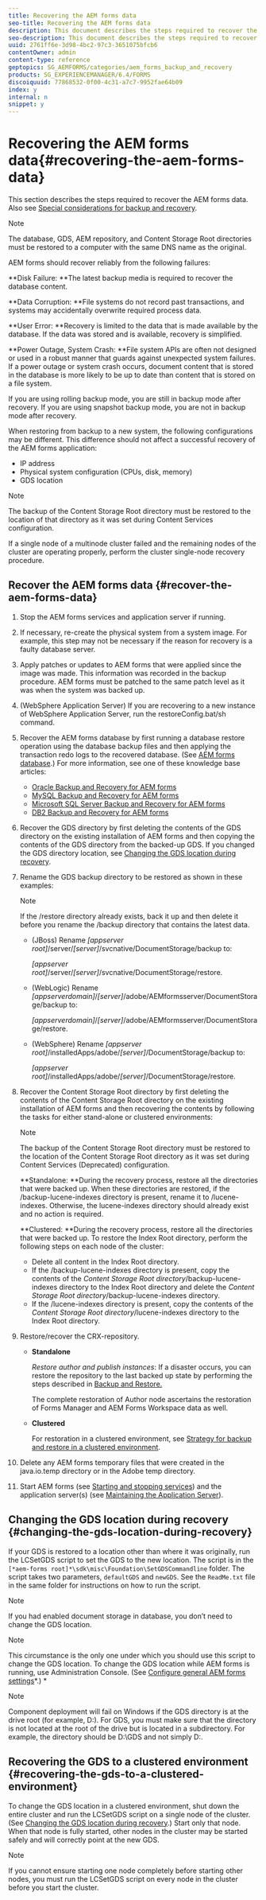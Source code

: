 ```yaml
---
title: Recovering the AEM forms data
seo-title: Recovering the AEM forms data
description: This document describes the steps required to recover the AEM forms data.
seo-description: This document describes the steps required to recover the AEM forms data.
uuid: 2761ff6e-3d98-4bc2-97c3-3651075bfcb6
contentOwner: admin
content-type: reference
geptopics: SG_AEMFORMS/categories/aem_forms_backup_and_recovery
products: SG_EXPERIENCEMANAGER/6.4/FORMS
discoiquuid: 77868532-0f00-4c31-a7c7-9952fae64b09
index: y
internal: n
snippet: y
---
```


# Recovering the AEM forms data{#recovering-the-aem-forms-data}

This section describes the steps required to recover the AEM forms data. Also see [Special considerations for backup and recovery](../../../forms/using/admin-help/backup-recovery-strategy-aem-forms.md#special-considerations-for-backup-and-recovery).

<!--
Comment Type: remark
Last Modified By: unknown unknown
Last Modified Date:
<p>Bug 1675335:</p>
-->

>[!NOTE]
>
>The database, GDS, AEM repository, and Content Storage Root directories must be restored to a computer with the same DNS name as the original.

AEM forms should recover reliably from the following failures:

**Disk Failure: **The latest backup media is required to recover the database content.

**Data Corruption: **File systems do not record past transactions, and systems may accidentally overwrite required process data.

**User Error: **Recovery is limited to the data that is made available by the database. If the data was stored and is available, recovery is simplified.

**Power Outage, System Crash: **File system APIs are often not designed or used in a robust manner that guards against unexpected system failures. If a power outage or system crash occurs, document content that is stored in the database is more likely to be up to date than content that is stored on a file system.

If you are using rolling backup mode, you are still in backup mode after recovery. If you are using snapshot backup mode, you are not in backup mode after recovery.

When restoring from backup to a new system, the following configurations may be different. This difference should not affect a successful recovery of the AEM forms application:

* IP address
* Physical system configuration (CPUs, disk, memory)
* GDS location

>[!NOTE]
>
>The backup of the Content Storage Root directory must be restored to the location of that directory as it was set during Content Services configuration.

If a single node of a multinode cluster failed and the remaining nodes of the cluster are operating properly, perform the cluster single-node recovery procedure.

## Recover the AEM forms data {#recover-the-aem-forms-data}

1. Stop the AEM forms services and application server if running. 
1. If necessary, re-create the physical system from a system image. For example, this step may not be necessary if the reason for recovery is a faulty database server.
1. Apply patches or updates to AEM forms that were applied since the image was made. This information was recorded in the backup procedure. AEM forms must be patched to the same patch level as it was when the system was backed up.
1. (WebSphere Application Server) If you are recovering to a new instance of WebSphere Application Server, run the restoreConfig.bat/sh command.
1. Recover the AEM forms database by first running a database restore operation using the database backup files and then applying the transaction redo logs to the recovered database. (See [AEM forms database](../../../forms/using/admin-help/files-back-recover.md#aem-forms-database).) For more information, see one of these knowledge base articles:

    * [Oracle Backup and Recovery for AEM forms](http://www.adobe.com/go/kb403624)
    * [MySQL Backup and Recovery for AEM forms](http://www.adobe.com/go/kb403625)
    * [Microsoft SQL Server Backup and Recovery for AEM forms](http://www.adobe.com/go/kb403623)
    * [DB2 Backup and Recovery for AEM forms](http://www.adobe.com/go/kb403626)

1. Recover the GDS directory by first deleting the contents of the GDS directory on the existing installation of AEM forms and then copying the contents of the GDS directory from the backed-up GDS. If you changed the GDS directory location, see [Changing the GDS location during recovery](recovering-aem-forms-data#changing_the_gds_location_during_recovery).
1. Rename the GDS backup directory to be restored as shown in these examples:

   >[!NOTE]
   >
   >If the /restore directory already exists, back it up and then delete it before you rename the /backup directory that contains the latest data.

    * (JBoss) Rename *[appserver root]*/server/*[server]*/svcnative/DocumentStorage/backup to:

      *[appserver root]*/server/*[server]*/svcnative/DocumentStorage/restore.
    
    * (WebLogic) Rename *[appserverdomain]*/*[server]*/adobe/AEMformsserver/DocumentStorage/backup to:

      *[appserverdomain]*/*[server]*/adobe/AEMformsserver/DocumentStorage/restore.
    
    * (WebSphere) Rename *[appserver root]*/installedApps/adobe/*[server]*/DocumentStorage/backup to:

      *[appserver root]*/installedApps/adobe/*[server]*/DocumentStorage/restore.

   <!--
   Comment Type: remark
   Last Modified By: unknown unknown
   Last Modified Date:
   <p>Check paths in bullets above</p>
   -->

1. Recover the Content Storage Root directory by first deleting the contents of the Content Storage Root directory on the existing installation of AEM forms and then recovering the contents by following the tasks for either stand-alone or clustered environments:

   >[!NOTE]
   >
   >The backup of the Content Storage Root directory must be restored to the location of the Content Storage Root directory as it was set during Content Services (Deprecated) configuration.

   **Standalone: **During the recovery process, restore all the directories that were backed up. When these directories are restored, if the /backup-lucene-indexes directory is present, rename it to /lucene-indexes. Otherwise, the lucene-indexes directory should already exist and no action is required.

   **Clustered: **During the recovery process, restore all the directories that were backed up. To restore the Index Root directory, perform the following steps on each node of the cluster:

    * Delete all content in the Index Root directory.
    * If the /backup-lucene-indexes directory is present, copy the contents of the *Content Storage Root directory*/backup-lucene-indexes directory to the Index Root directory and delete the *Content Storage Root directory*/backup-lucene-indexes directory.
    * If the /lucene-indexes directory is present, copy the contents of the *Content Storage Root directory*/lucene-indexes directory to the Index Root directory.

1. Restore/recover the CRX-repository.

    * **Standalone**

      *Restore author and publish instances*: If a disaster occurs, you can restore the repository to the last backed up state by performing the steps described in [Backup and Restore.](http://docs.adobe.com/docs/en/crx/current/administering/backup_and_restore.html)

      The complete restoration of Author node ascertains the restoration of Forms Manager and AEM Forms Workspace data as well.
    
    * **Clustered**

      For restoration in a clustered environment, see [Strategy for backup and restore in a clustered environment](../../../forms/using/admin-help/strategy-backup-restore-clustered-environment.md#strategy-for-backup-and-restore-in-a-clustered-environment).

1. Delete any AEM forms temporary files that were created in the java.io.temp directory or in the Adobe temp directory.
1. Start AEM forms (see [Starting and stopping services](../../../forms/using/admin-help/starting-stopping-services.md#starting-and-stopping-services)) and the application server(s) (see [Maintaining the Application Server](/forms/using/admin-help/topics/maintaining-the-application-server)).

## Changing the GDS location during recovery {#changing-the-gds-location-during-recovery}

If your GDS is restored to a location other than where it was originally, run the LCSetGDS script to set the GDS to the new location. The script is in the `[*aem-forms root]*\sdk\misc\Foundation\SetGDSCommandline` folder. The script takes two parameters, `defaultGDS` and `newGDS`. See the `ReadMe.txt` file in the same folder for instructions on how to run the script.

>[!NOTE]
>
>If you had enabled document storage in database, you don’t need to change the GDS location.

>[!NOTE]
>
>This circumstance is the only one under which you should use this script to change the GDS location. To change the GDS location while AEM forms is running, use Administration Console. (See [Configure general AEM forms settings](../../../forms/using/admin-help/configure-general-aem-forms-settings.md#configure-general-aem-forms-settings)*.) *

<!--
Comment Type: remark
Last Modified By: unknown unknown
Last Modified Date:
<p>Bug 1851233:</p>
-->

>[!NOTE]
>
>Component deployment will fail on Windows if the GDS directory is at the drive root (for example, D:\). For GDS, you must make sure that the directory is not located at the root of the drive but is located in a subdirectory. For example, the directory should be D:\GDS and not simply D:\.

## Recovering the GDS to a clustered environment {#recovering-the-gds-to-a-clustered-environment}

<!--
Comment Type: remark
Last Modified By: unknown unknown
Last Modified Date:
<p>Bug 1721373</p>
-->

To change the GDS location in a clustered environment, shut down the entire cluster and run the LCSetGDS script on a single node of the cluster. (See [Changing the GDS location during recovery](recovering-aem-forms-data#changing_the_gds_location_during_recovery).) Start only that node. When that node is fully started, other nodes in the cluster may be started safely and will correctly point at the new GDS.

>[!NOTE]
>
>If you cannot ensure starting one node completely before starting other nodes, you must run the LCSetGDS script on every node in the cluster before you start the cluster.

